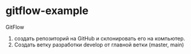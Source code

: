 # gitflow-example

GitFlow

1. создать репозиторий на GitHub и склонировать его на компьютер.
2. Создать ветку разработки develop от главной ветки (master, main)